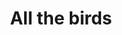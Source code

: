 ---
ee_id_thing: '4446'
site: '1'
type: '2'
inv_num: 2018-035
add_credit:
url: 2018-035-all-the-birds
title: All the birds
year: '2018'
display_year: '2018'
medium: Pipe organ composition
dims:
pitch:
ps:
live_url:
youtube:
related_code:
imgs: nbc-2018-035-db-ih--3H2d.jpg
subheading:
download: Alle-Fugler.pdf
commission:
related:
layout: things-i-made
---
